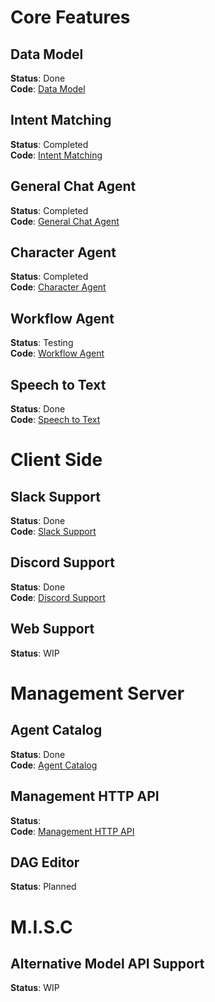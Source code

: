 # Core Features

## Data Model
**Status**: Done  
**Code**: [Data Model](../fluctlight/data_model)

## Intent Matching
**Status**: Completed  
**Code**: [Intent Matching](../fluctlight/intent)

## General Chat Agent
**Status**: Completed  
**Code**: [General Chat Agent](../fluctlight/agents/openai_chat_agent.py)

## Character Agent
**Status**: Completed  
**Code**: [Character Agent](../fluctlight/agents/character)

## Workflow Agent
**Status**: Testing  
**Code**: [Workflow Agent](../fluctlight/agents/expert)

## Speech to Text
**Status**: Done  
**Code**: [Speech to Text](../fluctlight/audio/speech_to_text)

# Client Side

## Slack Support
**Status**: Done  
**Code**: [Slack Support](../fluctlight/slack)

## Discord Support
**Status**: Done  
**Code**: [Discord Support](../fluctlight/discord)

## Web Support
**Status**: WIP

# Management Server

## Agent Catalog
**Status**: Done  
**Code**: [Agent Catalog](../fluctlight/agent_catalog)

## Management HTTP API
**Status**:  
**Code**: [Management HTTP API](../fluctlight/web_server/restful_routes.py)

## DAG Editor
**Status**: Planned

# M.I.S.C

## Alternative Model API Support
**Status**: WIP
